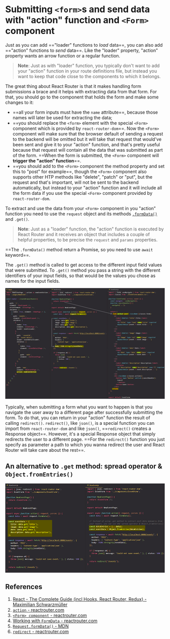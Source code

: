 # Submitting `<form>`s and send data with "action" function and `<Form>` component

Just as you can add =="loader" functions to _load_ data==, you can also add =="action" functions to _send_ data==. Like the "loader" property, "action" property wants an arrow function or a regular function. 

> **Note**: Just as with "loader" function, you typically don't want to add your "action" function in your route definitions file, but instead you want to keep that code close to the components to which it belongs.

The great thing about React Router is that it makes handling form submissions a brace and it helps with extracting data from that form. For that, you should go to the component that holds the form and make some changes to it:

- ==all your form inputs must have the `name` attribute==, because those names will later be used for extracting the data;
- ==you should replace the `<form>` element with the special `<Form>` component which is provided by `react-router-dom`==. Now the `<Form>` component will make sure that the browser default of sending a request to the backend will be omitted but it will take that request that would've been sent and give it to your "action" function, and that's pretty useful because that request will contain all the data that was submitted as part of the form. ==When the form is submitted, the `<Form>` component will **trigger the "action" function**==.
- ==you should add to the `<Form>` component the method property and set this to "post" for example==, though the `<Form>` component also supports other HTP methods like "delete", "patch" or "put", but the request and that's important, will not be sent to the backend automatically, but instead to your "action" function and it will include all the form data if you use the special `<Form>` component provided by `react-router-dom`.

To extract and use the data from your `<Form>` component in you "action" function you need to use the `request` object and its methods [`.formData()`](https://developer.mozilla.org/en-US/docs/Web/API/Request/formData) and `.get()`.

> **Note**: Just as a "loader" function, the "action" function is executed by React Router and it receives an object that includes a couple of helpful properties, to be precise the `request` and `params` properties.

==The `.formData()` method return a Promise, so you need to use `await` keyword==.

The `.get()` method is called to get access to the different input field values that were submitted. To `.get()` method you pass a string with the different identifiers of your input fields, so that would be the values you chose as names for the input fields.

![Working_with_action_function](../../img/Working_with_action_function.jpg)

Typically, when submitting a form what you want to happen is that you navigate the user away to a different page after successfully submitting the form. To do that, you can return in your "action" function the result of calling `redirect()`. `redirect()`, like `json()`, is a special function you can import from `react-router-dom` and like `json()`, ==`redirect()` creates a Response object==. However, it's a special Response object that simply redirects the user to a different page. ==For the `redirect()` function you just specify as parameter a path to which you wanna redirect the user and React Router will take care about the rest==.

## An alternative to `.get` method: spread operator & `Object.fromEntries()`

![Working_with_action_function1](../../img/Working_with_action_function1.jpg)

## References

1. [React - The Complete Guide (incl Hooks, React Router, Redux) - Maximilian Schwarzmüller](https://www.udemy.com/course/react-the-complete-guide-incl-redux/)
1. [`action` - reactrouter.com](https://reactrouter.com/en/main/route/action)
1. [`<Form> component` - reactrouter.com](https://reactrouter.com/en/main/components/form)
1. [Working with `FormData` - reactrouter.com](https://reactrouter.com/en/main/guides/form-data)
1. [`Request.formData()` - MDN](https://developer.mozilla.org/en-US/docs/Web/API/Request/formData)
1. [`redirect` - reactrouter.com](https://reactrouter.com/en/main/fetch/redirect)
